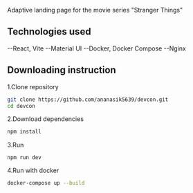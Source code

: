 Adaptive landing page for the movie series "Stranger Things"

## Technologies used

--React, Vite
--Material UI
--Docker, Docker Compose
--Nginx

## Downloading instruction

1.Clone repository
```bash
git clone https://github.com/ananasik5639/devcon.git 
cd devcon
```

2.Download dependencies
```bash
npm install
```

3.Run
```bush
npm run dev
```
4.Run with docker
```bash
docker-compose up --build
```

